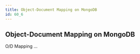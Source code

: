 ```yaml
---
title: Object-Document Mapping on MongoDB
id: 60_6
---
```


## Object-Document Mapping on MongoDB

O/D Mapping …
